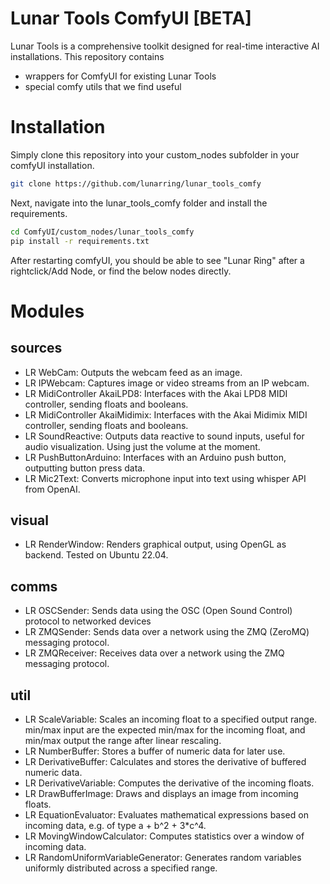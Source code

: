 # Lunar Tools ComfyUI [BETA]
Lunar Tools is a comprehensive toolkit designed for real-time interactive AI installations. This repository contains 
* wrappers for ComfyUI for existing Lunar Tools
* special comfy utils that we find useful

# Installation
Simply clone this repository into your custom_nodes subfolder in your comfyUI installation.
```bash
git clone https://github.com/lunarring/lunar_tools_comfy
```
Next, navigate into the lunar_tools_comfy folder and install the requirements.
```bash
cd ComfyUI/custom_nodes/lunar_tools_comfy
pip install -r requirements.txt
```
After restarting comfyUI, you should be able to see "Lunar Ring" after a rightclick/Add Node, or find the below nodes directly.

# Modules
## sources
* LR WebCam: Outputs the webcam feed as an image.
* LR IPWebcam: Captures image or video streams from an IP webcam.
* LR MidiController AkaiLPD8: Interfaces with the Akai LPD8 MIDI controller, sending floats and booleans.
* LR MidiController AkaiMidimix: Interfaces with the Akai Midimix MIDI controller, sending floats and booleans.
* LR SoundReactive: Outputs data reactive to sound inputs, useful for audio visualization. Using just the volume at the moment.
* LR PushButtonArduino: Interfaces with an Arduino push button, outputting button press data.
* LR Mic2Text: Converts microphone input into text using whisper API from OpenAI.

## visual
* LR RenderWindow: Renders graphical output, using OpenGL as backend. Tested on Ubuntu 22.04.

## comms
* LR OSCSender: Sends data using the OSC (Open Sound Control) protocol to networked devices
* LR ZMQSender: Sends data over a network using the ZMQ (ZeroMQ) messaging protocol.
* LR ZMQReceiver: Receives data over a network using the ZMQ messaging protocol.

## util
* LR ScaleVariable: Scales an incoming float to a specified output range. min/max input are the expected min/max for the incoming float, and min/max output the range after linear rescaling.
* LR NumberBuffer: Stores a buffer of numeric data for later use.
* LR DerivativeBuffer: Calculates and stores the derivative of buffered numeric data.
* LR DerivativeVariable: Computes the derivative of the incoming floats.
* LR DrawBufferImage: Draws and displays an image from incoming floats.
* LR EquationEvaluator: Evaluates mathematical expressions based on incoming data, e.g. of type a + b^2 + 3*c^4.
* LR MovingWindowCalculator: Computes statistics over a window of incoming data.
* LR RandomUniformVariableGenerator: Generates random variables uniformly distributed across a specified range.
